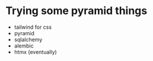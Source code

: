 # Trying some pyramid things

- tailwind for css
- pyramid
- sqlalchemy
- alembic
- htmx (eventually)
